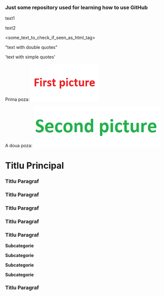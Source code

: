<h3> Just some repository used for learning how to use GitHub </h3>

text1

text2

<some_text_to_check_if_seen_as_html_tag>

"text with double quotes"

'text with simple quotes'

Prima poza:
<img src='screenshots/01.png'/>

A doua poza:
<img src='screenshots/02.png'/>

<h1>Titlu Principal</h1>

<h3>Titlu Paragraf</h3>

<h3>Titlu Paragraf</h3>

<h3>Titlu Paragraf</h3>

<h3>Titlu Paragraf</h3>

<h3>Titlu Paragraf</h3>

<b>Subcategorie</b>

<b>Subcategorie</b>

<b>Subcategorie</b>

<b>Subcategorie</b>

<h3>Titlu Paragraf</h3>

